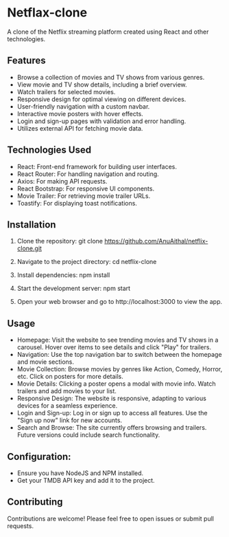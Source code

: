 # Netflax-clone
A clone of the Netflix streaming platform created using React and other technologies.

## Features
- Browse a collection of movies and TV shows from various genres.
- View movie and TV show details, including a brief overview.
- Watch trailers for selected movies.
- Responsive design for optimal viewing on different devices.
- User-friendly navigation with a custom navbar.
- Interactive movie posters with hover effects.
- Login and sign-up pages with validation and error handling.
- Utilizes external API for fetching movie data.

## Technologies Used
- React: Front-end framework for building user interfaces.
- React Router: For handling navigation and routing.
- Axios: For making API requests.
- React Bootstrap: For responsive UI components.
- Movie Trailer: For retrieving movie trailer URLs.
- Toastify: For displaying toast notifications.

## Installation
1. Clone the repository:
   git clone https://github.com/AnuAithal/netflix-clone.git

2. Navigate to the project directory:
   cd netflix-clone

3. Install dependencies:
   npm install

4. Start the development server:
   npm start

5. Open your web browser and go to http://localhost:3000 to view the app.

## Usage
- Homepage: Visit the website to see trending movies and TV shows in a carousel. Hover over items to see details and click "Play" for trailers.
- Navigation: Use the top navigation bar to switch between the homepage and movie sections.
- Movie Collection: Browse movies by genres like Action, Comedy, Horror, etc. Click on posters for more details.
- Movie Details: Clicking a poster opens a modal with movie info. Watch trailers and add movies to your list.
- Responsive Design: The website is responsive, adapting to various devices for a seamless experience.
- Login and Sign-up: Log in or sign up to access all features. Use the "Sign up now" link for new accounts.
- Search and Browse: The site currently offers browsing and trailers. Future versions could include search functionality.

## Configuration:
- Ensure you have NodeJS and NPM installed.
- Get your TMDB API key and add it to the project.

## Contributing
Contributions are welcome! Please feel free to open issues or submit pull requests.
